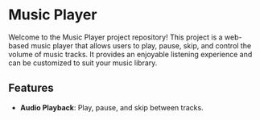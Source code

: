 # Music Player

Welcome to the Music Player project repository! This project is a web-based music player that allows users to play, pause, skip, and control the volume of music tracks. It provides an enjoyable listening experience and can be customized to suit your music library.

## Features

- **Audio Playback**: Play, pause, and skip between tracks.
